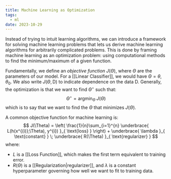 ```yaml
---
title: Machine Learning as Optimization
tags:
  - ml
date: 2023-10-29
---
```

Instead of trying to intuit learning algorithms, we can introduce a framework for solving machine learning problems that lets us derive machine learning algorithms for arbitrarily complicated problems. This is done by framing machine learning as an optimization problem: using computational methods to find the minimum/maximum of a given function.

Fundamentally, we define an *objective function* $J(\Theta)$, where $\Theta$ are the parameters of our model. For a [[Linear Classifier]], we would have $\Theta = \theta, \theta_{0}$. We also write $J(\Theta, \mathrm{D})$ to indicate dependence on the data $\mathrm{D}$. Generally, the optimization is that we want to find $\Theta^\star$ such that:
$$
\Theta^{\star} = \mathrm{argmin}_{\Theta} \; J(\Theta)
$$
which is to say that we want to find the $\Theta$ that minimizes $J(\Theta)$.

A common objective function for machine learning is:
$$
J(\Theta) = \left( \frac{1}{n}\sum_{i=1}^{n} \underbrace{ L(h(x^{(i)};\Theta), y^{i}) }_{ \text{loss} } \right) + \underbrace{ \lambda }_{ \text{constant} } \;  \underbrace{ R(\Theta) }_{ \text{regularizer} }
$$
where:
- $L$ is a [[Loss Function]], which makes the first term equivalent to training error.
- $R(\Theta)$ is a [[Regularization|regularizer]], and $\lambda$ is a constant hyperparameter governing how well we want to fit to training data.
